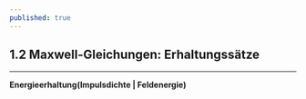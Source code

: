 ```yaml
---
published: true
---
```

## 1.2 Maxwell-Gleichungen: Erhaltungssätze

----
**Energieerhaltung(Impulsdichte | Feldenergie)**
